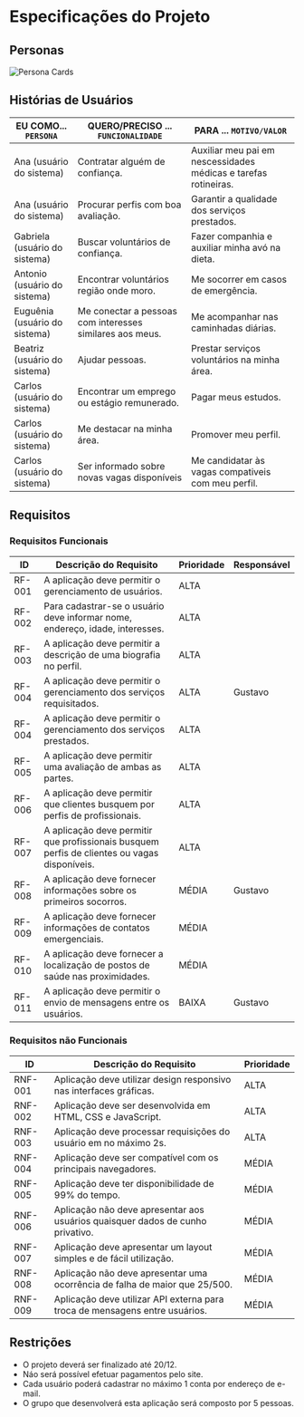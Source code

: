 # Especificações do Projeto




## Personas



<img src="/src/persona-cards.png" alt="Persona Cards"/>

## Histórias de Usuários



|EU COMO... `PERSONA`| QUERO/PRECISO ... `FUNCIONALIDADE` |PARA ... `MOTIVO/VALOR`                 |
|--------------------|------------------------------------|----------------------------------------|
| Ana (usuário do sistema) | Contratar alguém de confiança. | Auxiliar meu pai em nescessidades médicas e tarefas rotineiras. |
| Ana (usuário do sistema) | Procurar perfis com boa avaliação. | Garantir a qualidade dos serviços prestados. |
| Gabriela (usuário do sistema) | Buscar voluntários de confiança. | Fazer companhia e auxiliar minha avó na dieta. |
| Antonio (usuário do sistema) | Encontrar voluntários região onde moro. | Me socorrer em casos de emergência. |
| Euguênia (usuário do sistema) | Me conectar a pessoas com interesses similares aos meus. | Me acompanhar nas caminhadas diárias.  |
| Beatriz (usuário do sistema) | Ajudar pessoas. | Prestar serviços voluntários na minha área. |
| Carlos (usuário do sistema) | Encontrar um emprego ou estágio remunerado. | Pagar meus estudos. |
| Carlos (usuário do sistema) | Me destacar na minha área. | Promover meu perfil. |
| Carlos (usuário do sistema) | Ser informado sobre novas vagas disponíveis | Me candidatar às vagas compativeis com meu perfil. |
 
## Requisitos


### Requisitos Funcionais

|ID    | Descrição do Requisito  | Prioridade |Responsável|
|------|-----------------------------------------|----|-----|
|RF-001| A aplicação deve permitir o gerenciamento de usuários. | ALTA |
|RF-002| Para cadastrar-se o usuário deve informar nome, endereço, idade, interesses. | ALTA |
|RF-003| A aplicação deve permitir a descrição de uma biografia no perfil.  | ALTA |
|RF-004| A aplicação deve permitir o gerenciamento dos serviços requisitados. | ALTA |Gustavo|
|RF-004| A aplicação deve permitir o gerenciamento dos serviços prestados. | ALTA |
|RF-005| A aplicação deve permitir uma avaliação de ambas as partes. | ALTA |
|RF-006| A aplicação deve permitir que clientes busquem por perfis de profissionais. | ALTA |
|RF-007| A aplicação deve permitir que profissionais busquem perfis de clientes ou vagas disponíveis. | ALTA |
|RF-008| A aplicação deve fornecer informações sobre os primeiros socorros. | MÉDIA |Gustavo|
|RF-009| A aplicação deve fornecer informações de contatos emergenciais. | MÉDIA |
|RF-010| A aplicação deve fornecer a localização de postos de saúde nas proximidades. | MÉDIA |
|RF-011| A aplicação deve permitir o envio de mensagens entre os usuários. | BAIXA |Gustavo|

### Requisitos não Funcionais

|ID     | Descrição do Requisito  |Prioridade |
|-------|-------------------------|----|
|RNF-001| Aplicação deve utilizar design responsivo nas interfaces gráficas. | ALTA |
|RNF-002| Aplicação deve ser desenvolvida em HTML, CSS e JavaScript. | ALTA |
|RNF-003| Aplicação deve processar requisições do usuário em no máximo 2s. | ALTA |
|RNF-004| Aplicação deve ser compatível com os principais navegadores. | MÉDIA |
|RNF-005| Aplicação deve ter disponibilidade de 99% do tempo. | MÉDIA |
|RNF-006| Aplicação não deve apresentar aos usuários quaisquer dados de cunho privativo. | MÉDIA |
|RNF-007| Aplicação deve apresentar um layout simples e de fácil utilização. | MÉDIA |
|RNF-008| Aplicação não deve apresentar uma ocorrência de falha de maior que 25/500. | MÉDIA |
|RNF-009| Aplicação deve utilizar API externa para troca de mensagens entre usuários. | MÉDIA |


## Restrições


- O projeto deverá ser finalizado até 20/12.
- Náo será possível efetuar pagamentos pelo site.
- Cada usuário poderá cadastrar no máximo 1 conta por endereço de e-mail.
- O grupo que desenvolverá esta aplicação será composto por 5 pessoas.
